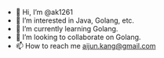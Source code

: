 - 👋 Hi, I’m @ak1261
- 👀 I’m interested in Java, Golang, etc.
- 🌱 I’m currently learning Golang.
- 💞️ I’m looking to collaborate on Golang.
- 📫 How to reach me aijun.kang@gmail.com

<!---
ak1261/ak1261 is a ✨ special ✨ repository because its `README.md` (this file) appears on your GitHub profile.
You can click the Preview link to take a look at your changes.
--->
